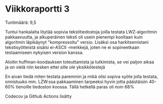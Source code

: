 # Viikkoraportti 3

Tuntimäärä: 9,5

Tuntui hankalalta löytää sopivia tekstitiedostoja joilla testata LWZ-algoritmin pakkaavuutta, ja alkuperäinen teksti oli usein pienempi kooltaan kuin algoritmin läpikäynyt "kompressoitu" versio.
Lisäksi osa harkitsemistani tekstisyötteistä sisälsi ei-ASCII -merkkejä, joten ne ei sopineetkaan testaamiseen nykyisen version kanssa.

Aloitin huffman-koodauksen toteuttamista ja tutkimista, se vei paljon aikaa ja on vielä niin kesken ettei sille ole yksikkötestejä

En aivan tiedä miten testata paremmin ja mikä olisi sopiva syöte jolla testata, onnistuuko mm. LZW:ssa pakkaaminen tarpeeksi hyvin jotta päästäisiin 40-60% tienoille tiedoston koossa. Tällä hetkellä paras oli noin 68%

Codecov ja Github Actions lisätty